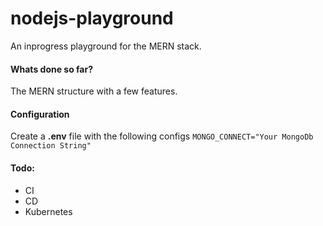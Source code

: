 # nodejs-playground
An inprogress playground for the MERN stack.

#### Whats done so far?
The MERN structure with a few features.

#### Configuration
Create a __.env__ file with the following configs
```MONGO_CONNECT="Your MongoDb Connection String"```

#### Todo:
* CI
* CD
* Kubernetes